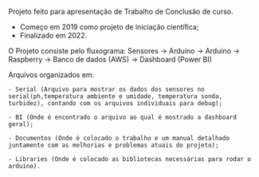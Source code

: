 Projeto feito para apresentação de Trabalho de Conclusão de curso.
- Começo em 2019 como projeto de iniciação científica;
- Finalizado em 2022.

O Projeto consiste pelo fluxograma:
	Sensores -> Arduino -> Arduino -> Raspberry -> Banco de dados (AWS) -> Dashboard (Power BI)

Arquivos organizados em:

	- Serial (Arquivo para mostrar os dados dos sensores no serial(ph,temperatura ambiente e umidade, temperatura sonda, turbidez), contando com os arquivos individuais para debug);
 
	- BI (Onde é encontrado o arquivo ao qual é mostrado a dashboard geral);
 
	- Documentos (Onde é colocado o trabalho e um manual detalhado juntamente com as melhorias e problemas atuais do projeto);
 
	- Libraries (Onde é colocado as bibliotecas necessárias para rodar o arduino).

	
